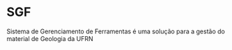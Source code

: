 # SGF
Sistema de Gerenciamento de Ferramentas é uma solução para a gestão do material de Geologia da UFRN
